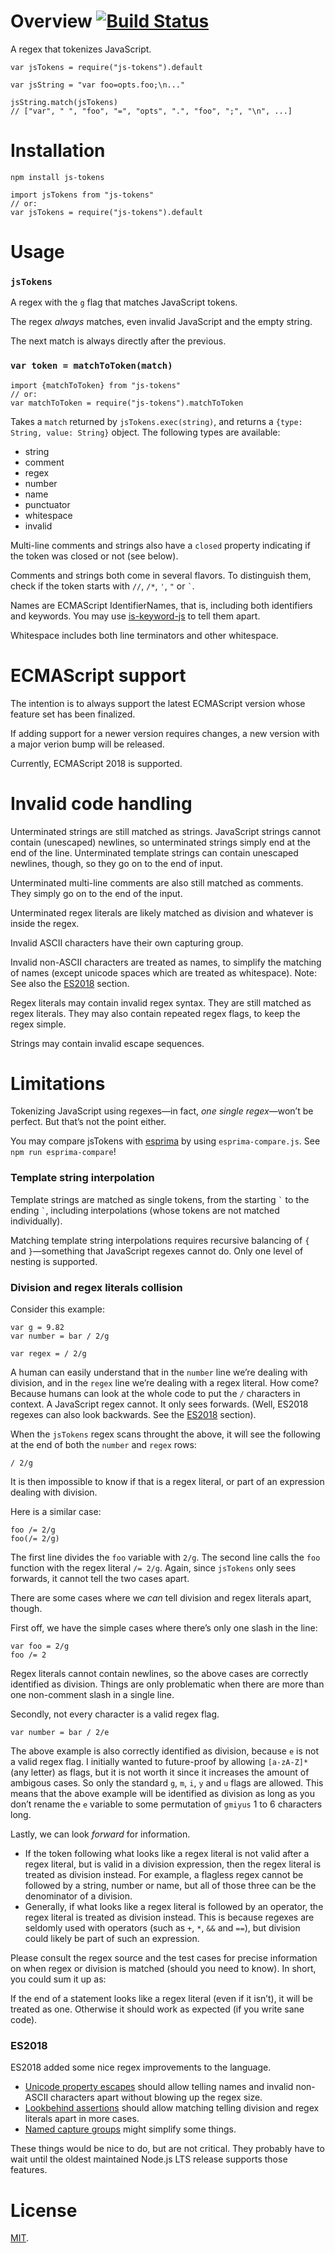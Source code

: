 Overview [![Build Status](https://travis-ci.org/lydell/js-tokens.svg?branch=master)](https://travis-ci.org/lydell/js-tokens)
============================================================================================================================

A regex that tokenizes JavaScript.

    var jsTokens = require("js-tokens").default

    var jsString = "var foo=opts.foo;\n..."

    jsString.match(jsTokens)
    // ["var", " ", "foo", "=", "opts", ".", "foo", ";", "\n", ...]

Installation
============

`npm install js-tokens`

    import jsTokens from "js-tokens"
    // or:
    var jsTokens = require("js-tokens").default

Usage
=====

### `jsTokens`

A regex with the `g` flag that matches JavaScript tokens.

The regex *always* matches, even invalid JavaScript and the empty string.

The next match is always directly after the previous.

### `var token = matchToToken(match)`

    import {matchToToken} from "js-tokens"
    // or:
    var matchToToken = require("js-tokens").matchToToken

Takes a `match` returned by `jsTokens.exec(string)`, and returns a `{type: String, value: String}` object. The following types are available:

-   string
-   comment
-   regex
-   number
-   name
-   punctuator
-   whitespace
-   invalid

Multi-line comments and strings also have a `closed` property indicating if the token was closed or not (see below).

Comments and strings both come in several flavors. To distinguish them, check if the token starts with `//`, `/*`, `'`, `"` or `` ` ``.

Names are ECMAScript IdentifierNames, that is, including both identifiers and keywords. You may use [is-keyword-js](https://github.com/crissdev/is-keyword-js) to tell them apart.

Whitespace includes both line terminators and other whitespace.

ECMAScript support
==================

The intention is to always support the latest ECMAScript version whose feature set has been finalized.

If adding support for a newer version requires changes, a new version with a major verion bump will be released.

Currently, ECMAScript 2018 is supported.

Invalid code handling
=====================

Unterminated strings are still matched as strings. JavaScript strings cannot contain (unescaped) newlines, so unterminated strings simply end at the end of the line. Unterminated template strings can contain unescaped newlines, though, so they go on to the end of input.

Unterminated multi-line comments are also still matched as comments. They simply go on to the end of the input.

Unterminated regex literals are likely matched as division and whatever is inside the regex.

Invalid ASCII characters have their own capturing group.

Invalid non-ASCII characters are treated as names, to simplify the matching of names (except unicode spaces which are treated as whitespace). Note: See also the [ES2018](#es2018) section.

Regex literals may contain invalid regex syntax. They are still matched as regex literals. They may also contain repeated regex flags, to keep the regex simple.

Strings may contain invalid escape sequences.

Limitations
===========

Tokenizing JavaScript using regexes—in fact, *one single regex*—won’t be perfect. But that’s not the point either.

You may compare jsTokens with [esprima](http://esprima.org/) by using `esprima-compare.js`. See `npm run esprima-compare`!

### Template string interpolation

Template strings are matched as single tokens, from the starting `` ` `` to the ending `` ` ``, including interpolations (whose tokens are not matched individually).

Matching template string interpolations requires recursive balancing of `{` and `}`—something that JavaScript regexes cannot do. Only one level of nesting is supported.

### Division and regex literals collision

Consider this example:

    var g = 9.82
    var number = bar / 2/g

    var regex = / 2/g

A human can easily understand that in the `number` line we’re dealing with division, and in the `regex` line we’re dealing with a regex literal. How come? Because humans can look at the whole code to put the `/` characters in context. A JavaScript regex cannot. It only sees forwards. (Well, ES2018 regexes can also look backwards. See the [ES2018](#es2018) section).

When the `jsTokens` regex scans throught the above, it will see the following at the end of both the `number` and `regex` rows:

    / 2/g

It is then impossible to know if that is a regex literal, or part of an expression dealing with division.

Here is a similar case:

    foo /= 2/g
    foo(/= 2/g)

The first line divides the `foo` variable with `2/g`. The second line calls the `foo` function with the regex literal `/= 2/g`. Again, since `jsTokens` only sees forwards, it cannot tell the two cases apart.

There are some cases where we *can* tell division and regex literals apart, though.

First off, we have the simple cases where there’s only one slash in the line:

    var foo = 2/g
    foo /= 2

Regex literals cannot contain newlines, so the above cases are correctly identified as division. Things are only problematic when there are more than one non-comment slash in a single line.

Secondly, not every character is a valid regex flag.

    var number = bar / 2/e

The above example is also correctly identified as division, because `e` is not a valid regex flag. I initially wanted to future-proof by allowing `[a-zA-Z]*` (any letter) as flags, but it is not worth it since it increases the amount of ambigous cases. So only the standard `g`, `m`, `i`, `y` and `u` flags are allowed. This means that the above example will be identified as division as long as you don’t rename the `e` variable to some permutation of `gmiyus` 1 to 6 characters long.

Lastly, we can look *forward* for information.

-   If the token following what looks like a regex literal is not valid after a regex literal, but is valid in a division expression, then the regex literal is treated as division instead. For example, a flagless regex cannot be followed by a string, number or name, but all of those three can be the denominator of a division.
-   Generally, if what looks like a regex literal is followed by an operator, the regex literal is treated as division instead. This is because regexes are seldomly used with operators (such as `+`, `*`, `&&` and `==`), but division could likely be part of such an expression.

Please consult the regex source and the test cases for precise information on when regex or division is matched (should you need to know). In short, you could sum it up as:

If the end of a statement looks like a regex literal (even if it isn’t), it will be treated as one. Otherwise it should work as expected (if you write sane code).

### ES2018

ES2018 added some nice regex improvements to the language.

-   [Unicode property escapes](http://2ality.com/2017/07/regexp-unicode-property-escapes.html) should allow telling names and invalid non-ASCII characters apart without blowing up the regex size.
-   [Lookbehind assertions](http://2ality.com/2017/05/regexp-lookbehind-assertions.html) should allow matching telling division and regex literals apart in more cases.
-   [Named capture groups](http://2ality.com/2017/05/regexp-named-capture-groups.html) might simplify some things.

These things would be nice to do, but are not critical. They probably have to wait until the oldest maintained Node.js LTS release supports those features.

License
=======

[MIT](LICENSE).
